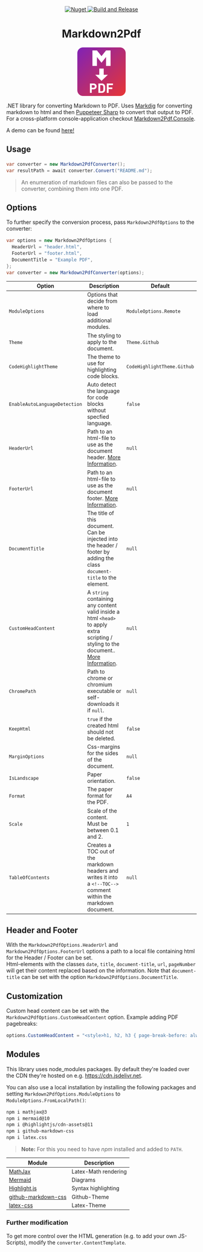 <p align="center">
  <a href="https://www.nuget.org/packages/Markdown2Pdf" target="_blank">
    <img alt="Nuget" src="https://img.shields.io/nuget/v/Markdown2Pdf">
  </a>
  
  <a href="https://github.com/Flayms/Markdown2Pdf/actions/workflows/build-and-release.yml" target="_blank">
    <img src="https://github.com/Flayms/Markdown2Pdf/actions/workflows/build-and-release.yml/badge.svg?event=workflow_dispatch" alt="Build and Release" />
  </a>
</p>

<h1 align="center"> Markdown2Pdf</h1>

<p align="center">
  <img src="./assets/md2pdf.svg" alt="Logo" Width=128px/>
  <br>
</p>

.NET library for converting Markdown to PDF. Uses [Markdig](https://github.com/xoofx/markdig) for converting markdown to html and then [Puppeteer Sharp](https://github.com/hardkoded/puppeteer-sharp) to convert that output to PDF. For a cross-platform console-application checkout [Markdown2Pdf.Console](https://github.com/Flayms/Markdown2Pdf.Console).

A demo can be found [here!](./assets/demo.pdf)

## Usage

```cs
var converter = new Markdown2PdfConverter();
var resultPath = await converter.Convert("README.md");
```

> An enumeration of markdown files can also be passed to the converter, combining them into one PDF. 

## Options

To further specify the conversion process, pass `Markdown2PdfOptions` to the converter:

```cs
var options = new Markdown2PdfOptions {
  HeaderUrl = "header.html",
  FooterUrl = "footer.html",
  DocumentTitle = "Example PDF",
};
var converter = new Markdown2PdfConverter(options);
```

| Option | Description | Default |
| --- | --- | --- |
| `ModuleOptions` | Options that decide from where to load additional modules. | `ModuleOptions.Remote` |
| `Theme` |The styling to apply to the document. | `Theme.Github` |
| `CodeHighlightTheme` | The theme to use for highlighting code blocks. | `CodeHighlightTheme.Github` |
| `EnableAutoLanguageDetection` | Auto detect the language for code blocks without specfied language. | `false` |
| `HeaderUrl` | Path to an html-file to use as the document header. [More Information](#header-and-footer). | `null` |
| `FooterUrl` | Path to an html-file to use as the document footer. [More Information](#header-and-footer). | `null` |
| `DocumentTitle` | The title of this document. Can be injected into the header / footer by adding the class `document-title` to the element. | `null` |
| `CustomHeadContent` | A `string` containing any content valid inside a html `<head>` to apply extra scripting / styling to the document.. [More Information](#customization).| `null` |
| `ChromePath` | Path to chrome or chromium executable or self-downloads it if `null`. | `null` |
| `KeepHtml` | `true` if the created html should not be deleted. | `false` |
| `MarginOptions` | Css-margins for the sides of the document. | `null` |
| `IsLandscape` | Paper orientation. | `false` |
| `Format` | The paper format for the PDF. | `A4` |
| `Scale` | Scale of the content. Must be between 0.1 and 2. | `1` |
| `TableOfContents` | Creates a TOC out of the markdown headers and writes it into a `<!--TOC-->` comment within the markdown document. | `null` |

## Header and Footer

With the `Markdown2PdfOptions.HeaderUrl` and `Markdown2PdfOptions.FooterUrl` options a path to a local file containing html for the Header / Footer can be set.  
Html-elements with the classes `date`, `title`, `document-title`, `url`, `pageNumber` will get their content replaced based on the information. Note that `document-title` can be set with the option `Markdown2PdfOptions.DocumentTitle`.

## Customization

Custom head content can be set with the `Markdown2PdfOptions.CustomHeadContent` option.
Example adding PDF pagebreaks:
```cs
options.CustomHeadContent = "<style>h1, h2, h3 { page-break-before: always; }</style>";
```

## Modules

This library uses node_modules packages.
By default they're loaded over the CDN they're hosted on e.g. https://cdn.jsdelivr.net.

You can also use a local installation by installing the following packages and setting `Markdown2PdfOptions.ModuleOptions` to `ModuleOptions.FromLocalPath()`:

```bash
npm i mathjax@3
npm i mermaid@10
npm i @highlightjs/cdn-assets@11
npm i github-markdown-css
npm i latex.css
```

> **Note:** For this you need to have *npm* installed and added to `PATH`.

| Module | Description |
| --- | --- |
| [MathJax](https://github.com/mathjax/MathJax) | Latex-Math rendering |
| [Mermaid](https://github.com/mermaid-js/mermaid) | Diagrams |
| [Highlight.js](https://github.com/highlightjs/highlight.js) | Syntax highlighting |
| [github-markdown-css](https://github.com/sindresorhus/github-markdown-css) | Github-Theme |
| [latex-css](https://github.com/vincentdoerig/latex-css) | Latex-Theme |

### Further modification

To get more control over the HTML generation (e.g. to add your own JS-Scripts), modify the `converter.ContentTemplate`.
